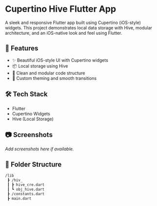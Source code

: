 # Cupertino Hive Flutter App

A sleek and responsive Flutter app built using Cupertino (iOS-style) widgets. This project demonstrates local data storage with Hive, modular architecture, and an iOS-native look and feel using Flutter.

## 🚀 Features

- ✨ Beautiful iOS-style UI with Cupertino widgets  
- 📦 Local storage using Hive  
- 🎯 Clean and modular code structure  
- 🎨 Custom theming and smooth transitions  

## 🛠️ Tech Stack

- Flutter  
- Cupertino Widgets  
- Hive (Local Storage)

## 📷 Screenshots

_Add screenshots here if available._

## 📁 Folder Structure

```bash
/lib
 ┣ /hiv_
 ┃ ┣ hive_cre.dart
 ┃ ┗ obj_hive.dart
 ┣ /constants.dart
 ┣ main.dart
